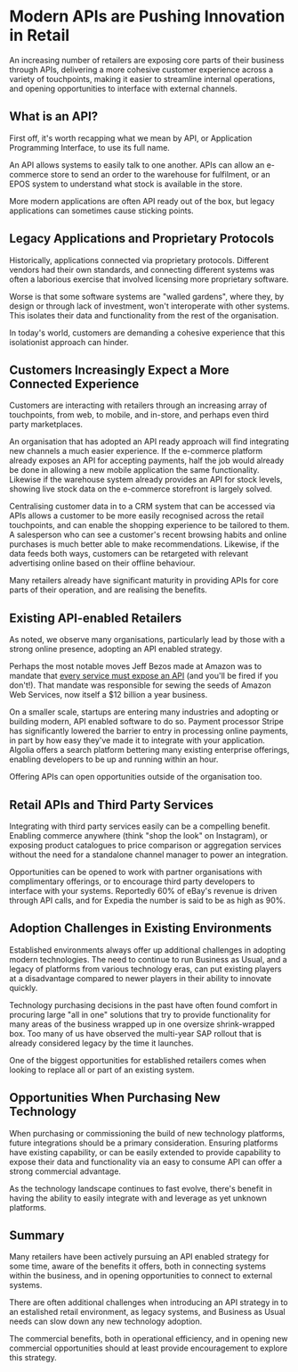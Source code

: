 # Modern APIs are Pushing Innovation in Retail

An increasing number of retailers are exposing core parts of their business through APIs, delivering a more cohesive customer experience across a variety of touchpoints, making it easier to streamline internal operations, and opening opportunities to interface with external channels.

## What is an API?

First off, it's worth recapping what we mean by API, or Application Programming Interface, to use its full name.

An API allows systems to easily talk to one another. APIs can allow an e-commerce store to send an order to the warehouse for fulfilment, or an EPOS system to understand what stock is available in the store.

More modern applications are often API ready out of the box, but legacy applications can sometimes cause sticking points.

## Legacy Applications and Proprietary Protocols

Historically, applications connected via proprietary protocols. Different vendors had their own standards, and connecting different systems was often a laborious exercise that involved licensing more proprietary software.

Worse is that some software systems are "walled gardens", where they, by design or through lack of investment, won't interoperate with other systems. This isolates their data and functionality from the rest of the organisation.

In today's world, customers are demanding a cohesive experience that this isolationist approach can hinder.

## Customers Increasingly Expect a More Connected Experience

Customers are interacting with retailers through an increasing array of touchpoints, from web, to mobile, and in-store, and perhaps even third party marketplaces.

An organisation that has adopted an API ready approach will find integrating new channels a much easier experience. If the e-commerce platform already exposes an API for accepting payments, half the job would already be done in allowing a new mobile application the same functionality. Likewise if the warehouse system already provides an API for stock levels, showing live stock data on the e-commerce storefront is largely solved.

Centralising customer data in to a CRM system that can be accessed via APIs allows a customer to be more easily recognised across the retail touchpoints, and can enable the shopping experience to be tailored to them. A salesperson who can see a customer's recent browsing habits and online purchases is much better able to make recommendations. Likewise, if the data feeds both ways, customers can be retargeted with relevant advertising online based on their offline behaviour.

Many retailers already have significant maturity in providing APIs for core parts of their operation, and are realising the benefits.

## Existing API-enabled Retailers

As noted, we observe many organisations, particularly lead by those with a strong online presence, adopting an API enabled strategy.

Perhaps the most notable moves Jeff Bezos made at Amazon was to mandate that [every service must expose an API](https://apievangelist.com/2012/01/12/the-secret-to-amazons-success-internal-apis/) (and you'll be fired if you don't!). That mandate was responsible for sewing the seeds of Amazon Web Services, now itself a $12 billion a year business.

On a smaller scale, startups are entering many industries and adopting or building modern, API enabled software to do so. Payment processor Stripe has significantly lowered the barrier to entry in processing online payments, in part by how easy they've made it to integrate with your application. Algolia offers a search platform bettering many existing enterprise offerings, enabling developers to be up and running within an hour.

Offering APIs can open opportunities outside of the organisation too.

## Retail APIs and Third Party Services

Integrating with third party services easily can be a compelling benefit. Enabling commerce anywhere (think "shop the look" on Instagram), or exposing product catalogues to price comparison or aggregation services without the need for a standalone channel manager to power an integration.

Opportunities can be opened to work with partner organisations with complimentary offerings, or to encourage third party developers to interface with your systems. Reportedly 60% of eBay's revenue is driven through API calls, and for Expedia the number is said to be as high as 90%.

## Adoption Challenges in Existing Environments

Established environments always offer up additional challenges in adopting modern technologies. The need to continue to run Business as Usual, and a legacy of platforms from various technology eras, can put existing players at a disadvantage compared to newer players in their ability to innovate quickly.

Technology purchasing decisions in the past have often found comfort in procuring large "all in one" solutions that try to provide functionality for many areas of the business wrapped up in one oversize shrink-wrapped box. Too many of us have observed the multi-year SAP rollout that is already considered legacy by the time it launches.

One of the biggest opportunities for established retailers comes when looking to replace all or part of an existing system.

## Opportunities When Purchasing New Technology

When purchasing or commissioning the build of new technology platforms, future integrations should be a primary consideration. Ensuring platforms have existing capability, or can be easily extended to provide capability to expose their data and functionality via an easy to consume API can offer a strong commercial advantage.

As the technology landscape continues to fast evolve, there's benefit in having the ability to easily integrate with and leverage as yet unknown platforms.

## Summary

Many retailers have been actively pursuing an API enabled strategy for some time, aware of the benefits it offers, both in connecting systems within the business, and in opening opportunities to connect to external systems.

There are often additional challenges when introducing an API strategy in to an estalished retail environment, as legacy systems, and Business as Usual needs can slow down any new technology adoption.

The commercial benefits, both in operational efficiency, and in opening new commercial opportunities should at least provide encouragement to explore this strategy.
